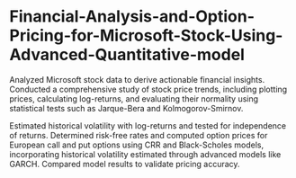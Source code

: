 # Financial-Analysis-and-Option-Pricing-for-Microsoft-Stock-Using-Advanced-Quantitative-model
Analyzed Microsoft stock data to derive actionable financial insights. Conducted a comprehensive study of stock price trends, including plotting prices, calculating log-returns, and evaluating their normality using statistical tests such as Jarque-Bera and Kolmogorov-Smirnov.

Estimated historical volatility with log-returns and tested for independence of returns. Determined risk-free rates and computed option prices for European call and put options using CRR and Black-Scholes models, incorporating historical volatility estimated through advanced models like GARCH. Compared model results to validate pricing accuracy.
